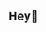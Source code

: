 ## Hey👋

<!--
**sophi-is/sophi-is** is a ✨ _special_ ✨ repository because its `README.md` (this file) appears on your GitHub profile.

Here are some ideas to get you started:

- 🔭 I’m currently working on my studies
- 🌱 I’m currently learning about law
- 👯 I’m looking to collaborate on anything that brings me interest
- 🤔 I’m looking for help with however i know
- 😄 Pronouns: she/her

-->
